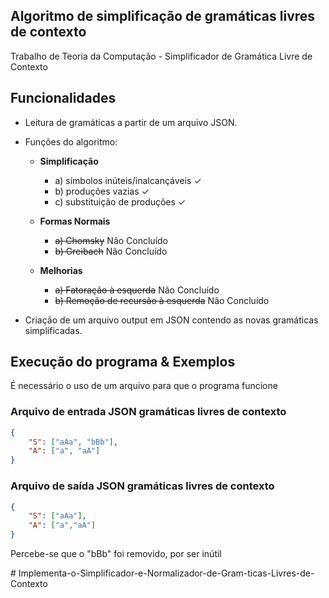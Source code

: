 ## Algoritmo de simplificação de gramáticas livres de contexto

Trabalho de Teoria da Computação - Simplificador de Gramática Livre de Contexto

## Funcionalidades

- Leitura de gramáticas a partir de um arquivo JSON.

- Funções do algoritmo:
  - **Simplificação**
    - a) símbolos inúteis/inalcançáveis ✓
    - b) produções vazias ✓
    - c) substituição de produções ✓

  - **Formas Normais**
    - ~~a) Chomsky~~ Não Concluído
    - ~~b) Greibach~~ Não Concluído
  - **Melhorias**
    - ~~a) Fatoração à esquerda~~ Não Concluído
    - ~~b) Remoção de recursão à esquerda~~ Não Concluído

- Criação de um arquivo output em JSON contendo as novas gramáticas simplificadas.

## Execução do programa & Exemplos

É necessário o uso de um arquivo para que o programa funcione

### Arquivo de entrada JSON gramáticas livres de contexto

```json
{
    "S": ["aAa", "bBb"],
    "A": ["a", "aA"]
}
```

### Arquivo de saída JSON gramáticas livres de contexto

```json
{
    "S": ["aAa"],
    "A": ["a","aA"]
}
```

Percebe-se que o "bBb" foi removido, por ser inútil

#   I m p l e m e n t a - o - S i m p l i f i c a d o r - e - N o r m a l i z a d o r - d e - G r a m - t i c a s - L i v r e s - d e - C o n t e x t o 
 
 
